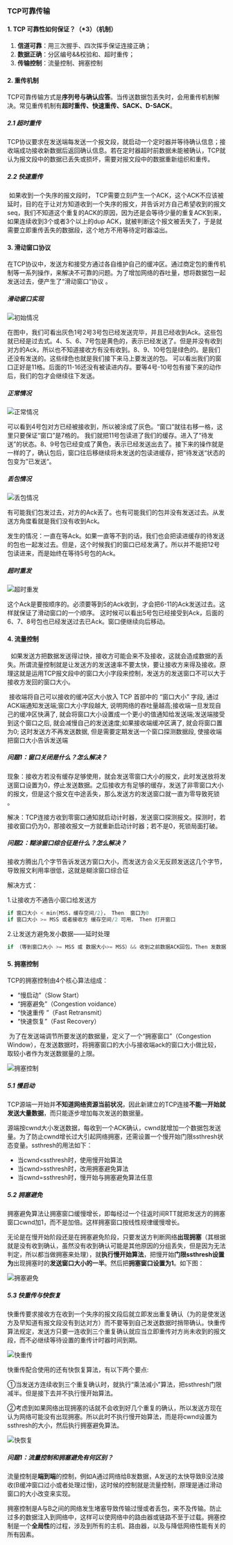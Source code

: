 ### TCP可靠传输

#### 1. TCP 可靠性如何保证？（*3）（机制）

1. **信道可靠**：用三次握手、四次挥手保证连接正确；
2. **数据正确**：分区编号&&校验和、超时重传；
3. **传输控制**：流量控制、拥塞控制

#### 2. 重传机制

​       TCP可靠传输方式是**序列号与确认应答**。当传送数据包丢失时，会用重传机制解决。常见重传机制有**超时重传、快速重传、SACK、D-SACK**。

##### 2.1 超时重传

​        TCP协议要求在发送端每发送一个报文段，就启动一个定时器并等待确认信息；接收端成功接收新数据后返回确认信息。若在定时器超时前数据未能被确认，TCP就认为报文段中的数据已丢失或损坏，需要对报文段中的数据重新组织和重传。 

##### 2.2 快速重传

​        如果收到一个失序的报文段时， TCP需要立刻产生一个ACK，这个ACK不应该被延时，目的在于让对方知道收到一个失序的报文，并告诉对方自己希望收到的报文seq，我们不知道这个重复的ACK的原因，因为还是会等待少量的重复ACK到来，如果连续收到3个或者3个以上的dup ACK，就被判断这个报文被丢失了，于是就需要立即重传丢失的数据段，这个地方不用等待定时器溢出。

#### 3. 滑动窗口协议

​        在TCP协议中，发送方和接受方通过各自维护自己的缓冲区。通过商定包的重传机制等一系列操作，来解决不可靠的问题。为了增加网络的吞吐量，想将数据包一起发送过去，便产生了“滑动窗口”协议 。

##### 滑动窗口实现

![初始情况](https://img2018.cnblogs.com/blog/1629488/201906/1629488-20190622120313249-1589098511.png)





​      在图中，我们可看出灰色1号2号3号包已经发送完毕，并且已经收到Ack。这些包就已经是过去式。4、5、6、7号包是黄色的，表示已经发送了。但是并没有收到对方的Ack，所以也不知道接收方有没有收到。8、9、10号包是绿色的。是我们还没有发送的。这些绿色也就是我们接下来马上要发送的包。 可以看出我们的窗口正好是11格。后面的11-16还没有被读进内存。要等4号-10号包有接下来的动作后，我们的包才会继续往下发送。 

##### 正常情况

![正常情况](https://img2018.cnblogs.com/blog/1629488/201906/1629488-20190622120342786-1303756640.png)

​        可以看到4号包对方已经被接收到，所以被涂成了灰色。“窗口”就往右移一格，这里只要保证“窗口”是7格的。 我们就把11号包读进了我们的缓存。进入了“待发送”的状态。8、9号包已经变成了黄色，表示已经发送出去了。接下来的操作就是一样的了，确认包后，窗口往后移继续将未发送的包读进缓存，把“待发送“状态的包变为”已发送“。 

##### 丢包情况

![丢包情况](https://img2018.cnblogs.com/blog/1629488/201906/1629488-20190622120408388-1447718459.png)

​       有可能我们包发过去，对方的Ack丢了。也有可能我们的包并没有发送过去。从发送方角度看就是我们没有收到Ack。 

​        发生的情况：一直在等Ack。如果一直等不到的话，我们也会把读进缓存的待发送的包也一起发过去。但是，这个时候我们的窗口已经发满了。所以并不能把12号包读进来，而是始终在等待5号包的Ack。 

##### 超时重发

![超时重发](https://img2018.cnblogs.com/blog/1629488/201906/1629488-20190622120426493-2120202258.png)

​        这个Ack是要按顺序的。必须要等到5的Ack收到，才会把6-11的Ack发送过去。这样就保证了滑动窗口的一个顺序。 这时候可以看出5号包已经接受到Ack，后面的6、7、8号包也已经发送过去已Ack。窗口便继续向后移动。 

#### 4. 流量控制

        如果发送方把数据发送得过快，接收方可能会来不及接收，这就会造成数据的丢失。所谓流量控制就是让发送方的发送速率不要太快，要让接收方来得及接收。原理这就是运用TCP报文段中的窗口大小字段来控制，发送方的发送窗口不可以大于接收方发回的窗口大小。 

​        接收端将自己可以接收的缓冲区大小放入 TCP 首部中的 “窗口大小” 字段, 通过ACK端通知发送端;窗口大小字段越大, 说明网络的吞吐量越高;接收端一旦发现自己的缓冲区快满了, 就会将窗口大小设置成一个更小的值通知给发送端;发送端接受到这个窗口之后, 就会减慢自己的发送速度;如果接收端缓冲区满了, 就会将窗口置为0; 这时发送方不再发送数据, 但是需要定期发送一个窗口探测数据段, 使接收端把窗口大小告诉发送端

##### 问题1：窗口关闭是什么？怎么解决？

现象：接收方若没有缓存足够使用，就会发送零窗口大小的报文，此时发送放将发送窗口设置为0，停止发送数据。之后接收方有足够的缓存，发送了非零窗口大小的报文，但是这个报文在中途丢失，那么发送方的发送窗口就一直为零导致死锁 。

解决：TCP连接方收到零窗口通知就启动计时器，发送窗口探测报文。探测时，若接收窗口仍为0，那接收报文一方就重新启动计时器；若不是0，死锁局面打破。

##### 问题2：糊涂窗口综合征是什么？怎么解决？

接收方腾出几个字节告诉发送方窗口大小，而发送方会义无反顾发送这几个字节，导致报文利用率很低，这就是糊涂窗口综合征

解决方式：

1.让接收方不通告小窗口给发送方

```c
if 窗口大小 < min{MSS，缓存空间/2}， Then  窗口为0
if 窗口大小 >= MSS 或者接收方 缓存空间/2 可用， Then 打开窗口
```
2.让发送方避免发小数据——延时处理

```c
if （等到窗口大小 >= MSS 或 数据大小>= MSS）&& 收到之前数据ACK回包，Then 发数据
```

<!--MSS：最大报文段长度（MSS）是TCP协议的一个选项，用于在TCP连接建立时，收发双方协商通信时每一个报文段所能承载的最大数据长度-->

#### 5. 拥塞控制

TCP的拥塞控制由4个核心算法组成：

- “慢启动”（Slow Start）
- “拥塞避免”（Congestion voidance）
- “快速重传 ”（Fast Retransmit）
- “快速恢复”（Fast Recovery）

​        为了在发送端调节所要发送的数据量，定义了一个“拥塞窗口”（Congestion Window），在发送数据时，将拥塞窗口的大小与接收端ack的窗口大小做比较，取较小者作为发送数据量的上限。 

![拥塞控制](https://img-blog.csdn.net/20180610191132726?2/text/aHR0cHM6Ly9ibG9nLmNzZG4ubmV0L3NodXhuaHM=/font/5a6L5L2T/fontsize/400/fill/I0JBQkFCMA==/dissolve/70)

##### 5.1 慢启动

​       TCP源端一开始并**不知道网络资源当前状况**，因此新建立的TCP连接**不能一开始就发送大量数据**，而只能逐步增加每次发送的数据量。 

​        源端按cwnd大小发送数据，每收到一个ACK确认，cwnd就增加一个数据包发送量。为了防止cwnd增长过大引起网络拥塞，还需设置一个慢开始门限ssthresh状态变量。ssthresh的用法如下：

- 当cwnd<ssthresh时，使用慢开始算法
- 当cwnd>ssthresh时，改用拥塞避免算法
- 当cwnd=ssthresh时，慢开始与拥塞避免算法任意

##### 5.2 拥塞避免

​        拥塞避免算法让拥塞窗口缓慢增长，即每经过一个往返时间RTT就把发送方的拥塞窗口cwnd加1，而不是加倍。这样拥塞窗口按线性规律缓慢增长。

​       无论是在慢开始阶段还是在拥塞避免阶段，只要发送方判断网络**出现拥塞**（其根据就是没有收到确认，虽然没有收到确认可能是其他原因的分组丢失，但是因为无法判定，所以都当做拥塞来处理），就**执行慢开始算法**，把慢开始**门限ssthresh设置为**出现拥塞时的**发送窗口大小的一半**。然后把**拥塞窗口设置为1**。如下图：

![拥塞避免](https://img-blog.csdn.net/2018061019263759?2/text/aHR0cHM6Ly9ibG9nLmNzZG4ubmV0L3NodXhuaHM=/font/5a6L5L2T/fontsize/400/fill/I0JBQkFCMA==/dissolve/70)



##### 5.3 快重传与快恢复

​        快重传要求接收方在收到一个失序的报文段后就立即发出重复确认（为的是使发送方及早知道有报文段没有到达对方）而不要等到自己发送数据时捎带确认。快重传算法规定，发送方只要一连收到三个重复确认就应当立即重传对方尚未收到的报文段，而不必继续等待设置的重传计时器时间到期。 

![快重传](https://img-blog.csdn.net/20180610195854523?2/text/aHR0cHM6Ly9ibG9nLmNzZG4ubmV0L3NodXhuaHM=/font/5a6L5L2T/fontsize/400/fill/I0JBQkFCMA==/dissolve/70)

快重传配合使用的还有快恢复算法，有以下两个要点:

①当发送方连续收到三个重复确认时，就执行“乘法减小”算法，把ssthresh门限减半。但是接下去并不执行慢开始算法。

②考虑到如果网络出现拥塞的话就不会收到好几个重复的确认，所以发送方现在认为网络可能没有出现拥塞。所以此时不执行慢开始算法，而是将cwnd设置为ssthresh的大小，然后执行拥塞避免算法。

![快恢复](https://img-blog.csdn.net/20180610195515179?2/text/aHR0cHM6Ly9ibG9nLmNzZG4ubmV0L3NodXhuaHM=/font/5a6L5L2T/fontsize/400/fill/I0JBQkFCMA==/dissolve/70)




##### 问题1：流量控制和拥塞避免有何区别？

​        流量控制是**端到端**的控制，例如A通过网络给B发数据，A发送的太快导致B没法接收(B缓冲窗口过小或者处理过慢)，这时候的控制就是流量控制，原理是通过滑动窗口的大小改变来实现。

​        拥塞控制是A与B之间的网络发生堵塞导致传输过慢或者丢包，来不及传输。防止过多的数据注入到网络中，这样可以使网络中的路由器或链路不至于过载。拥塞控制是一个**全局性**的过程，涉及到所有的主机、路由器，以及与降低网络性能有关的所有因素。



